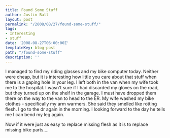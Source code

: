 ```yaml
---
title: Found Some Stuff
author: Justin Ball
layout: post
permalink: "/2008/08/27/found-some-stuff/"
tags:
- Interesting
- stuff
date: '2008-08-27T06:00:00Z'
templateKey: blog-post
path: "/found-some-stuff"
description: ''
---
```


I managed to find my riding glasses and my bike computer today. Neither were cheap, but it is interesting how little you care about that stuff when there is a gaping hole in your leg. I left both in the van when my wife took me to the hospital. I wasn't sure if I had discarded my gloves on the road, but they turned up on the shelf in the garage. I must have dropped them there on the way to the van to head to the ER. My wife washed my bike clothes - specifically my arm warmers. She said they smelled like rotting flesh. I go to the dr again in the morning. I looking forward to the day he tells me I can bend my leg again.

Now if it were just as easy to replace missing flesh as it is to replace missing bike parts....
